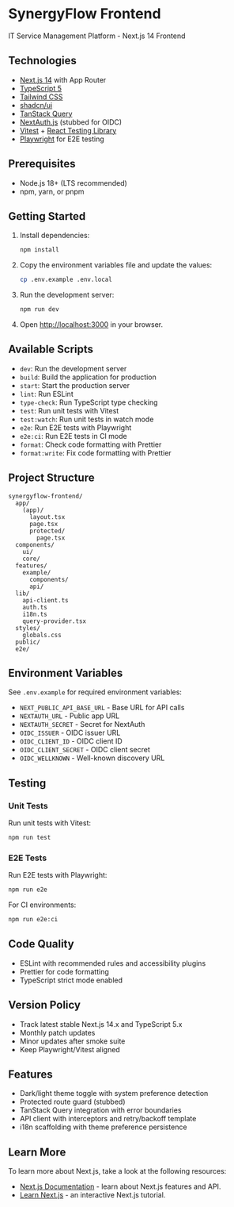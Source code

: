 # SynergyFlow Frontend

IT Service Management Platform - Next.js 14 Frontend

## Technologies

- [Next.js 14](https://nextjs.org/) with App Router
- [TypeScript 5](https://www.typescriptlang.org/)
- [Tailwind CSS](https://tailwindcss.com/)
- [shadcn/ui](https://ui.shadcn.com/)
- [TanStack Query](https://tanstack.com/query)
- [NextAuth.js](https://next-auth.js.org/) (stubbed for OIDC)
- [Vitest](https://vitest.dev/) + [React Testing Library](https://testing-library.com/docs/react-testing-library/introduction/)
- [Playwright](https://playwright.dev/) for E2E testing

## Prerequisites

- Node.js 18+ (LTS recommended)
- npm, yarn, or pnpm

## Getting Started

1. Install dependencies:
   ```bash
   npm install
   ```

2. Copy the environment variables file and update the values:
   ```bash
   cp .env.example .env.local
   ```

3. Run the development server:
   ```bash
   npm run dev
   ```

4. Open [http://localhost:3000](http://localhost:3000) in your browser.

## Available Scripts

- `dev`: Run the development server
- `build`: Build the application for production
- `start`: Start the production server
- `lint`: Run ESLint
- `type-check`: Run TypeScript type checking
- `test`: Run unit tests with Vitest
- `test:watch`: Run unit tests in watch mode
- `e2e`: Run E2E tests with Playwright
- `e2e:ci`: Run E2E tests in CI mode
- `format`: Check code formatting with Prettier
- `format:write`: Fix code formatting with Prettier

## Project Structure

```
synergyflow-frontend/
  app/
    (app)/
      layout.tsx
      page.tsx
      protected/
        page.tsx
  components/
    ui/
    core/
  features/
    example/
      components/
      api/
  lib/
    api-client.ts
    auth.ts
    i18n.ts
    query-provider.tsx
  styles/
    globals.css
  public/
  e2e/
```

## Environment Variables

See `.env.example` for required environment variables:

- `NEXT_PUBLIC_API_BASE_URL` - Base URL for API calls
- `NEXTAUTH_URL` - Public app URL
- `NEXTAUTH_SECRET` - Secret for NextAuth
- `OIDC_ISSUER` - OIDC issuer URL
- `OIDC_CLIENT_ID` - OIDC client ID
- `OIDC_CLIENT_SECRET` - OIDC client secret
- `OIDC_WELLKNOWN` - Well-known discovery URL

## Testing

### Unit Tests

Run unit tests with Vitest:
```bash
npm run test
```

### E2E Tests

Run E2E tests with Playwright:
```bash
npm run e2e
```

For CI environments:
```bash
npm run e2e:ci
```

## Code Quality

- ESLint with recommended rules and accessibility plugins
- Prettier for code formatting
- TypeScript strict mode enabled

## Version Policy

- Track latest stable Next.js 14.x and TypeScript 5.x
- Monthly patch updates
- Minor updates after smoke suite
- Keep Playwright/Vitest aligned

## Features

- Dark/light theme toggle with system preference detection
- Protected route guard (stubbed)
- TanStack Query integration with error boundaries
- API client with interceptors and retry/backoff template
- i18n scaffolding with theme preference persistence

## Learn More

To learn more about Next.js, take a look at the following resources:

- [Next.js Documentation](https://nextjs.org/docs) - learn about Next.js features and API.
- [Learn Next.js](https://nextjs.org/learn) - an interactive Next.js tutorial.